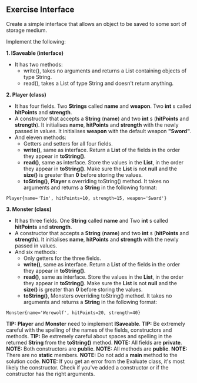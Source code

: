 ## Exercise Interface

Create a simple interface that allows an object to be saved to some sort of storage medium.

Implement the following:

**1. ISaveable (interface)**

- It has two methods:
  - write(), takes no arguments and returns a List containing objects of type String.
  - read(), takes a List of type String and doesn't return anything.

**2. Player (class)**

- It has four fields. Two **Strings** called **name** and **weapon**. Two **int** s called **hitPoints** and **strength**.
- A constructor that accepts a **String** (**name**) and two **int** s (**hitPoints** and **strength**). It initialises **name**, **hitPoints** and **strength** with the newly passed in values. It initialises **weapon** with the default weapon **"Sword"**.
- And eleven methods:
  - Getters and setters for all four fields.
  - **write()**, same as interface. Return a **List** of the fields in the order they appear in **toString()**.
  - **read()**, same as interface. Store the values in the **List**, in the order they appear in **toString()**. Make sure the **List** is not **null** and the **size()** is greater than **0** before storing the values.
  - **toString()**, **Player** s overriding toString() method. It takes no arguments and returns a **String** in the following format:

`Player{name='Tim', hitPoints=10, strength=15, weapon='Sword'}`

**3. Monster (class)**

- It has three fields. One **String** called **name** and Two **int** s called **hitPoints** and **strength**.
- A constructor that accepts a **String** (**name**) and two **int** s (**hitPoints** and **strength**). It initialises **name**, **hitPoints** and **strength** with the newly passed in values.
- And six methods:
  - Only getters for the three fields.
  - **write()**, same as interface. Return a **List** of the fields in the order they appear in **toString()**.
  - **read()**, same as interface. Store the values in the **List**, in the order they appear in **toString()**. Make sure the **List** is not **null** and the **size()** is greater than **0** before storing the values.
  - **toString()**, Monsters overriding toString() method. It takes no arguments and returns a **String** in the following format:

`Monster{name='Werewolf', hitPoints=20, strength=40}`

**TIP:** **Player** and **Monster** need to implement **ISaveable**.
**TIP:** Be extremely careful with the spelling of the names of the fields, constructors and methods.
**TIP:** Be extremely careful about spaces and spelling in the returned **String** from the **toString()** method.
**NOTE:** All fields are **private**.
**NOTE:** Both constructors are **public**.
**NOTE:** All methods are **public**.
**NOTE:** There are no **static** members.
**NOTE:** Do not add a **main** method to the solution code.
**NOTE:** If you get an error from the Evaluate class, it's most likely the constructor. Check if you've added a constructor or if the constructor has the right arguments.

